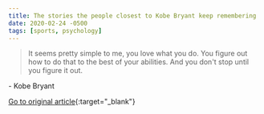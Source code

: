 ```yaml
---
title: The stories the people closest to Kobe Bryant keep remembering
date: 2020-02-24 -0500
tags: [sports, psychology]
---
```


> It seems pretty simple to me, you love what you do. You figure out how to do that to the best of your abilities. And you don't stop until you figure it out.

\- Kobe Bryant

[Go to original article](https://www.espn.com/nba/story/_/id/28751929/the-stories-people-closest-kobe-bryant-keep-remembering?utm_source=pronouncedjerry&utm_medium=blog&utm_campaign=posts){:target="_blank"}